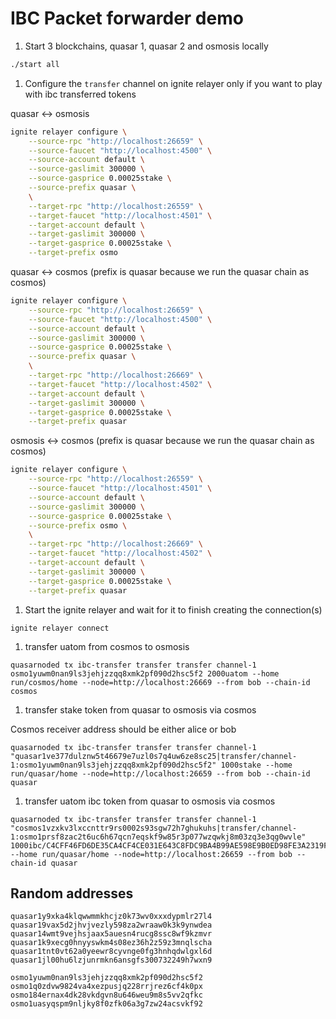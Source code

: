 # IBC Packet forwarder demo

1. Start 3 blockchains, quasar 1, quasar 2 and osmosis locally

```bash
./start all
```

1. Configure the `transfer` channel on ignite relayer only if you want to play with ibc transferred tokens

quasar <-> osmosis
```bash
ignite relayer configure \
    --source-rpc "http://localhost:26659" \
    --source-faucet "http://localhost:4500" \
    --source-account default \
    --source-gaslimit 300000 \
    --source-gasprice 0.00025stake \
    --source-prefix quasar \
    \
    --target-rpc "http://localhost:26559" \
    --target-faucet "http://localhost:4501" \
    --target-account default \
    --target-gaslimit 300000 \
    --target-gasprice 0.00025stake \
    --target-prefix osmo
```

quasar <-> cosmos (prefix is quasar because we run the quasar chain as cosmos)
```bash
ignite relayer configure \
    --source-rpc "http://localhost:26659" \
    --source-faucet "http://localhost:4500" \
    --source-account default \
    --source-gaslimit 300000 \
    --source-gasprice 0.00025stake \
    --source-prefix quasar \
    \
    --target-rpc "http://localhost:26669" \
    --target-faucet "http://localhost:4502" \
    --target-account default \
    --target-gaslimit 300000 \
    --target-gasprice 0.00025stake \
    --target-prefix quasar
```

osmosis <-> cosmos (prefix is quasar because we run the quasar chain as cosmos)
```bash
ignite relayer configure \
    --source-rpc "http://localhost:26559" \
    --source-faucet "http://localhost:4501" \
    --source-account default \
    --source-gaslimit 300000 \
    --source-gasprice 0.00025stake \
    --source-prefix osmo \
    \
    --target-rpc "http://localhost:26669" \
    --target-faucet "http://localhost:4502" \
    --target-account default \
    --target-gaslimit 300000 \
    --target-gasprice 0.00025stake \
    --target-prefix quasar
```

1. Start the ignite relayer and wait for it to finish creating the connection(s)

```
ignite relayer connect
```

1. transfer uatom from cosmos to osmosis

```
quasarnoded tx ibc-transfer transfer transfer channel-1 osmo1yuwm0nan9ls3jehjzzqq8xmk2pf090d2hsc5f2 2000uatom --home run/cosmos/home --node=http://localhost:26669 --from bob --chain-id cosmos
```

1. transfer stake token from quasar to osmosis via cosmos

Cosmos receiver address should be either alice or bob

```
quasarnoded tx ibc-transfer transfer transfer channel-1 "quasar1ve377dulznw5t46679e7uzl0s7q4uw6ze8sc25|transfer/channel-1:osmo1yuwm0nan9ls3jehjzzqq8xmk2pf090d2hsc5f2" 1000stake --home run/quasar/home --node=http://localhost:26659 --from bob --chain-id quasar
```

1. transfer uatom ibc token from quasar to osmosis via cosmos

```
quasarnoded tx ibc-transfer transfer transfer channel-1 "cosmos1vzxkv3lxccnttr9rs0002s93sgw72h7ghukuhs|transfer/channel-1:osmo1prsf8zac2t6uc6h67qcn7eqskf9w85r3p077wzqwkj8m03zq3e3qg0wvle" 1000ibc/C4CFF46FD6DE35CA4CF4CE031E643C8FDC9BA4B99AE598E9B0ED98FE3A2319F9 --home run/quasar/home --node=http://localhost:26659 --from bob --chain-id quasar
```

## Random addresses

```
quasar1y9xka4klqwwmmkhcjz0k73wv0xxxdypmlr27l4
quasar19vax5d2jhvjvezly598za2wraaw0k3k9ynwdea
quasar14wmt9vejhsjaax5auesn4rucg8ssc8wf9kzmvr
quasar1k9xecg0hnyyswkm4s08ez36h2z59z3mnqlscha
quasar1tnt0vt62a0yeewr8cyvnge0fg3hnhqdwlgxl6d
quasar1jl00hu6lzjunrmkn6ansgfs300732249h7wxn9

osmo1yuwm0nan9ls3jehjzzqq8xmk2pf090d2hsc5f2
osmo1q0zdvw9824va4xezpusjq228rrjrez6cf4k0px
osmo184ernax4dk28vkdgvn8u646weu9m8s5vv2qfkc
osmo1uasyqspm9nljky8f0zfk06a3g7zw24acsvkf92
```
